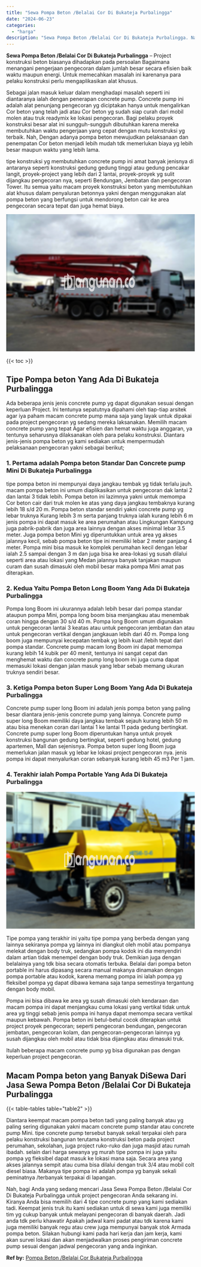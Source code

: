 ```yaml
---
title: "Sewa Pompa Beton /Belalai Cor Di Bukateja Purbalingga"
date: "2024-06-23"
categories: 
  - "harga"
description: "Sewa Pompa Beton /Belalai Cor Di Bukateja Purbalingga. Nah, bagi Anda yang sedang mencari Jasa Sewa Pompa Beton /Belalai Cor Di Bukateja Purbalingga untuk pr..."
---
```


**Sewa Pompa Beton /Belalai Cor Di Bukateja Purbalingga** – Project konstruksi beton biasanya dihadapkan pada persoalan Bagaimana menangani pengerjaan pengecoran dalam jumlah besar secara efisien baik waktu maupun energi. Untuk memecahkan masalah ini karenanya para pelaku konstruksi perlu mengaplikasikan alat khusus.

Sebagai jalan masuk keluar dalam menghadapi masalah seperti ini diantaranya ialah dengan penerapan concrete pump. Concrete pump ini adalah alat penunjang pengecoran yg diciptakan hanya untuk mengalirkan Cor beton yang telah jadi atau Cor beton yg sudah siap curah dari mobil molen atau truk readymix ke lokasi pengecoran. Bagi pelaku proyek konstruksi besar alat ini sungguh-sungguh dibutuhkan karena mereka membutuhkan waktu pengerjaan yang cepat dengan mutu konstruksi yg terbaik. Nah, Dengan adanya pompa beton mewujudkan pelaksanaan dan penempatan Cor beton menjadi lebih mudah tdk memerlukan biaya yg lebih besar maupun waktu yang lebih lama.

tipe konstruksi yg membutuhkan concrete pump ini amat banyak jenisnya di antaranya seperti konstruksi gedung gedung tinggi atau gedung pencakar langit, proyek-project yang lebih dari 2 lantai, proyek-proyek yg sulit dijangkau pengecoran nya, seperti Bendungan, Jembatan dan pengecoran Tower. Itu semua yaitu macam proyek konstruksi beton yang membutuhkan alat khusus dalam penyaluran betonnya yakni dengan menggunakan alat pompa beton yang berfungsi untuk mendorong beton cair ke area pengecoran secara tepat dan juga hemat biaya.

![Sewa Pompa Beton /Belalai Cor Di Bukateja Purbalingga](/images/sewa-concrete-pump-25.png)

{{< toc >}}

## Tipe Pompa beton Yang Ada Di Bukateja Purbalingga

Ada beberapa jenis jenis concrete pump yg dapat digunakan sesuai dengan keperluan Project. Ini tentunya sepatutnya dipahami oleh tiap-tiap arsitek agar iya paham macam concrete pump mana saja yang layak untuk dipakai pada project pengecoran yg sedang mereka laksanakan. Memilih macam concrete pump yang tepat Agar efisien dan hemat waktu juga anggaran, ya tentunya seharusnya dilaksanakan oleh para pelaku konstruksi. Diantara jenis-jenis pompa beton yg kami sediakan untuk mempermudah pelaksanaan pengecoran yakni sebagai berikut;

### 1\. Pertama adalah Pompa beton Standar Dan Concrete pump Mini Di Bukateja Purbalingga

tipe pompa beton ini mempunyai daya jangkau tembak yg tidak terlalu jauh. macam pompa beton ini umum diaplikasikan untuk pengecoran dak lantai 2 dan lantai 3 tidak lebih. Pompa beton ini lazimnya yakni untuk memompa Cor beton cair dari truk molen ke atas yang daya jangkau tembaknya kurang lebih 18 s/d 20 m. Pompa beton standar sendiri yakni concrete pump yg lebar truknya Kurang lebih 3 m serta panjang truknya ialah kurang lebih 6 m jenis pompa ini dapat masuk ke area perumahan atau Lingkungan Kampung juga pabrik-pabrik dan juga area lainnya dengan akses minimal lebar 3.5 meter. Juga pompa beton Mini yg diperuntukkan untuk area yg akses jalannya kecil, sebab pompa beton tipe ini memiliki lebar 2 meter panjang 4 meter. Pompa mini bisa masuk ke komplek perumahan kecil dengan lebar ialah 2.5 sampai dengan 3 m dan juga bisa ke area-lokasi yg susah dilalui seperti area atau lokasi yang Medan jalannya banyak tanjakan maupun curam dan susah dimasuki oleh mobil besar maka pompa Mini amat pas diterapkan.

### 2\. Kedua Yaitu Pompa Beton Long Boom Yang Ada Di Bukateja Purbalingga

Pompa long Boom ini ukurannya adalah lebih besar dari pompa standar ataupun pompa Mini, pompa long boom bisa menjangkau atau menembak coran hingga dengan 30 s/d 40 m. Pompa long Boom umum digunakan untuk pengecoran lantai 3 keatas atau untuk pengecoran jembatan dan atau untuk pengecoran vertikal dengan jangkauan lebih dari 40 m. Pompa long boom juga mempunyai kecepatan tembak yg lebih kuat /lebih tepat dari pompa standar. Concrete pump macam long Boom ini dapat memompa kurang lebih 14 kubik per 40 menit, tentunya ini sangat cepat dan menghemat waktu dan concrete pump long boom ini juga cuma dapat memasuki lokasi dengan jalan masuk yang lebar sebab memang ukuran truknya sendiri besar.

### 3\. Ketiga Pompa beton Super Long Boom Yang Ada Di Bukateja Purbalingga

Concrete pump super long Boom ini adalah jenis pompa beton yang paling besar diantara jenis-jenis concrete pump yang lainnya. Concrete pump super long Boom memiliki daya jangkau tembak sejauh kurang lebih 50 m atau bisa menekan coran dari lantai 1 ke lantai 11 pada gedung bertingkat. Concrete pump super long Boom diperuntukan hanya untuk proyek konstruksi bangunan gedung bertingkat, seperti gedung hotel, gedung apartemen, Mall dan sejenisnya. Pompa beton super long Boom juga memerlukan jalan masuk yg lebar ke lokasi project pengecoran nya. jenis pompa ini dapat menyalurkan coran sebanyak kurang lebih 45 m3 Per 1 jam.

### 4\. Terakhir ialah Pompa Portable Yang Ada Di Bukateja Purbalingga

![Sewa Pompa Beton /Belalai Cor Di Bukateja Purbalingga](/images/sewa-concrete-pump-20.png)

Tipe pompa yang terakhir ini yaitu tipe pompa yang berbeda dengan yang lainnya sekiranya pompa yg lainnya ini diangkut oleh mobil atau pompanya melekat dengan body truk, sedangkan pompa kodok ini dia menyendiri dalam artian tidak menempel dengan body truk. Demikian juga dengan belalainya yang tdk bisa secara otomatis terbuka. Belalai dari pompa beton portable ini harus dipasang secara manual makanya dinamakan dengan pompa portable atau kodok, karena memang pompa ini ialah pompa yg fleksibel pompa yg dapat dibawa kemana saja tanpa semestinya tergantung dengan body mobil.

Pompa ini bisa dibawa ke area yg susah dimasuki oleh kendaraan dan macam pompa ini dapat menjangkau cuma lokasi yang vertikal tidak untuk area yg tinggi sebab jenis pompa ini hanya dapat memompa secara vertikal maupun kebawah. Pompa beton ini betul-betul cocok diterapkan untuk project proyek pengecoran; seperti pengecoran bendungan, pengecoran jembatan, pengecoran kolam, dan pengecoran-pengecoran lainnya yg susah dijangkau oleh mobil atau tidak bisa dijangkau atau dimasuki truk.

Itulah beberapa macam concrete pump yg bisa digunakan pas dengan keperluan project pengecoran.

## Macam Pompa beton yang Banyak DiSewa Dari Jasa Sewa Pompa Beton /Belalai Cor Di Bukateja Purbalingga

{{< table-tables table="table2" >}}

Diantara keempat macam pompa beton tadi yang paling banyak atau yg paling sering digunakan yakni macam concrete pump standar atau concrete pump Mini. tipe concrete pump tersebut banyak sekali terpakai oleh para pelaku konstruksi bangunan terutama konstruksi beton pada project perumahan, sekolahan, juga project ruko-ruko dan juga masjid atau rumah ibadah. selain dari harga sewanya yg murah tipe pompa ini juga yaitu pompa yg fleksibel dapat masuk ke lokasi mana saja. Secara area yang akses jalannya sempit atau cuma bisa dilalui dengan truk 3/4 atau mobil colt diesel biasa. Makanya tipe pompa ini adalah pompa yg banyak sekali peminatnya /terbanyak terpakai di lapangan.

Nah, bagi Anda yang sedang mencari Jasa Sewa Pompa Beton /Belalai Cor Di Bukateja Purbalingga untuk project pengecoran Anda sekarang ini. Kiranya Anda bisa memilih dari 4 tipe concrete pump yang kami sediakan tadi. Keempat jenis truk itu kami sediakan untuk di sewa kami juga memiliki tim yg cukup banyak untuk melayani pengecoran di banyak daerah. Jadi anda tdk perlu khawatir Apakah jadwal kami padat atau tdk karena kami juga memiliki banyak regu atau crew juga mempunyai banyak stok Armada pompa beton. Silakan hubungi kami pada hari kerja dan jam kerja, kami akan survei lokasi dan akan menjadwalkan proses pengiriman concrete pump sesuai dengan jadwal pengecoran yang anda inginkan.

**Ref by:** [Pompa Beton /Belalai Cor Bukateja Purbalingga](https://id.wikipedia.org/wiki/Pompa)
